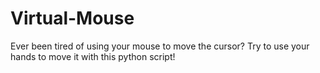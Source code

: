 # Virtual-Mouse
Ever been tired of using your mouse to move the cursor? Try to use your hands to move it with this python script!
